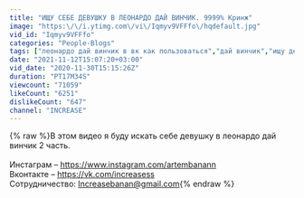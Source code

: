 ```yaml
---
title: "ИЩУ СЕБЕ ДЕВУШКУ В ЛЕОНАРДО ДАЙ ВИНЧИК. 9999% Кринж"
image: "https:\/\/i.ytimg.com\/vi\/Iqmyv9VFFfo\/hqdefault.jpg"
vid_id: "Iqmyv9VFFfo"
categories: "People-Blogs"
tags: ["леонардо дай винчик в вк как пользоваться","дай винчик","ищу девушку"]
date: "2021-11-12T15:07:20+03:00"
vid_date: "2020-11-30T15:15:26Z"
duration: "PT17M34S"
viewcount: "71059"
likeCount: "6251"
dislikeCount: "647"
channel: "INCREASE"
---
```

{% raw %}В этом видео я буду искать себе девушку в леонардо дай винчик 2 часть.<br /><br />Инстаграм – <a rel="nofollow" target="blank" href="https://www.instagram.com/artembanann">https://www.instagram.com/artembanann</a><br />Вконтакте – <a rel="nofollow" target="blank" href="https://vk.com/increasess">https://vk.com/increasess</a><br />Сотрудничество: Increasebanan@gmail.com{% endraw %}
